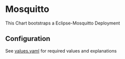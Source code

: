 # Mosquitto

This Chart bootstraps a Eclipse-Mosquitto Deployment

## Configuration

See [values.yaml](https://github.com/t3n/helm-charts/blob/master/mosquitto/values.yaml) for required values and explanations
